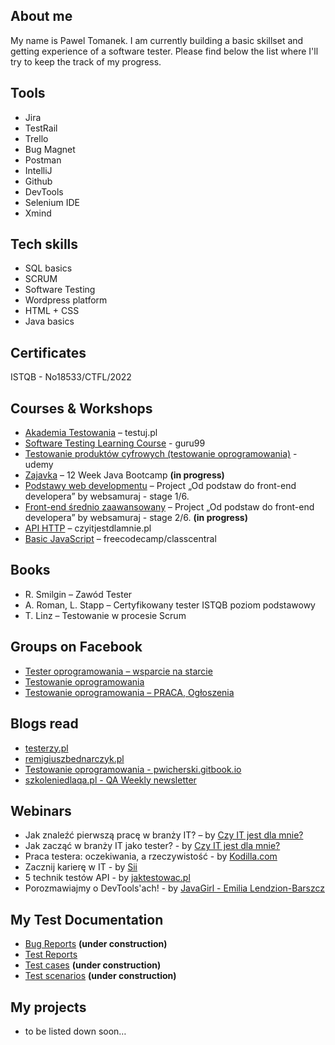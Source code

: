 ## About me

My name is Pawel Tomanek. I am currently building a basic skillset and getting experience of a software tester. 
Please find below the list where I'll try to keep the track of my progress.


## Tools

* Jira
* TestRail
* Trello
* Bug Magnet
* Postman
* IntelliJ
* Github
* DevTools
* Selenium IDE
* Xmind


## Tech skills

* SQL basics
* SCRUM
* Software Testing
* Wordpress platform
* HTML + CSS
* Java basics


## Certificates
ISTQB - No18533/CTFL/2022


## Courses & Workshops

* [Akademia Testowania]( https://testuj.pl/karta-szkolenia/kurs-it-online-akademia-testowania-dzienna) – testuj.pl
* [Software Testing Learning Course](https://www.guru99.com/software-testing.html) - guru99
* [Testowanie produktów cyfrowych (testowanie oprogramowania)](https://www.udemy.com/course/testowanie-produktow-cyfrowych/) - udemy
* [Zajavka]( https://www.zajavka.pl/) – 12 Week Java Bootcamp **(in progress)**
* [Podstawy web developmentu]( https://websamuraj.pl/kurs/web-developer-w-15-dni-kurs-online/) – Project „Od podstaw do front-end developera” by websamuraj - stage 1/6. 
* [Front-end średnio zaawansowany]( https://websamuraj.pl/kurs/front-end-zaawansowany-w-15-dni-kurs-online/) – Project „Od podstaw do front-end developera” by websamuraj - stage 2/6. **(in progress)**
* [API HTTP]( https://kursy.czyitjestdlamnie.pl/) – czyitjestdlamnie.pl
* [Basic JavaScript]( https://www.freecodecamp.org/learn/javascript-algorithms-and-data-structures/) – freecodecamp/classcentral


## Books

* R. Smilgin – Zawód Tester
* A. Roman, L. Stapp – Certyfikowany tester ISTQB poziom podstawowy
* T. Linz – Testowanie w procesie Scrum


## Groups on Facebook

* [Tester oprogramowania – wsparcie na starcie]( https://www.facebook.com/groups/testeroprogramowania/?ref=group_header)
* [Testowanie oprogramowania]( https://www.facebook.com/groups/141683635854223)
* [Testowanie oprogramowania – PRACA, Ogłoszenia](https://www.facebook.com/groups/215557562210470)


## Blogs read
* [testerzy.pl](https://testerzy.pl/)
* [remigiuszbednarczyk.pl]( https://remigiuszbednarczyk.pl/)
* [Testowanie oprogramowania - pwicherski.gitbook.io](https://pwicherski.gitbook.io/testowanie-oprogramowania/)
* [szkoleniedlaqa.pl - QA Weekly newsletter](https://szkoleniedlaqa.pl/)



## Webinars

* Jak znaleźć pierwszą pracę w branży IT? – by [Czy IT jest dla mnie?](https://www.czyitjestdlamnie.pl/)
* Jak zacząć w branży IT jako tester? - by [Czy IT jest dla mnie?](https://www.czyitjestdlamnie.pl/)
* Praca testera: oczekiwania, a rzeczywistość - by [Kodilla.com](https://www.youtube.com/watch?v=K5MwKEjig24)
* Zacznij karierę w IT - by [Sii](https://sii.pl/wydarzenia/zacznij-kariere-w-it/#)
* 5 technik testów API - by [jaktestowac.pl](https://jaktestowac.pl/webinar-5-technik-testow-api/)
* Porozmawiajmy o DevTools'ach! - by [JavaGirl - Emilia Lendzion-Barszcz](https://www.facebook.com/events/637554867993079/)



## My Test Documentation 
- [Bug Reports](https://drive.google.com/drive/folders/1V4r4Qxpkx5OVw_1QH7-MrnZ12PVB3cVv?usp=sharing) **(under construction)**
- [Test Reports](https://drive.google.com/drive/folders/1V4r4Qxpkx5OVw_1QH7-MrnZ12PVB3cVv?usp=sharing)
- [Test cases](https://drive.google.com/drive/folders/1V4r4Qxpkx5OVw_1QH7-MrnZ12PVB3cVv?usp=sharing) **(under construction)**
- [Test scenarios](https://drive.google.com/drive/folders/1V4r4Qxpkx5OVw_1QH7-MrnZ12PVB3cVv?usp=sharing) **(under construction)**


## My projects
* to be listed down soon…
